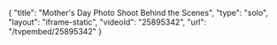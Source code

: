 {
    "title": "Mother's Day Photo Shoot Behind the Scenes",
    "type": "solo",
    "layout": "iframe-static",
    "videoId": "25895342",
    "url": "\/tvpembed\/25895342"
}